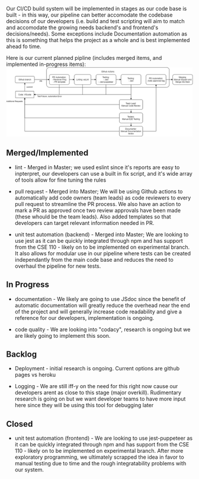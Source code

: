 Our CI/CD build system will be implemented in stages as our code base is built - in this way, our pipeline can better accomodate the codebase decisions of our developers (i.e. build and test scripting will aim to match and accomodate the growing needs backend's and frontend's decisions/needs). Some exceptions include Documentation automation as this is something that helps the project as a whole and is best implemented ahead fo time.

Here is our current planned pipline (includes merged items, and implemented in-progress items):
![pipeline](pipelineV3.png)


## Merged/Implemented
- lint - Merged in Master; we used eslint since it's reports are easy to inpterpret, our developers can use a built in fix script, and it's wide array of tools allow for fine tuning the rules

- pull request - Merged into Master; We will be using Github actions to automatically add code owners (team leads) as code reviewers to every pull request to streamline the PR process. We also have an action to mark a PR as approved once two review approvals have been made (these whould be the team leads). Also added templates so that developers can target relevant information needed in PR.

- unit test automation (backend) - Merged into Master; We are looking to use jest as it can be quickly integrated through npm and has support from the CSE 110 - likely on to be implemented on experimental branch. It also allows for modular use in our pipeline where tests can be created independantly from the main code base and reduces the need to overhaul the pipeline for new tests.

## In Progress

- documentation - We likely are going to use JSdoc since the benefit of automatic documentation will greatly reduce the overhead near the end of the project and will generally increase code readability and give a reference for our developers, implementation is ongoing.

- code quality - We are looking into "codacy", research is ongoing but we are likely going to implement this soon.

## Backlog  

- Deployment - initial research is ongoing. Current options are github pages vs heroku

- Logging - We are still iff-y on the need for this right now cause our developers arent as close to this stage (major overkill). Rudimentary research is going on but we want developer teams to have more input here since they will be using this tool for debugging later

## Closed
- unit test automation (frontend) - We are looking to use jest-puppeteer as it can be quickly integrated through npm and has support from the CSE 110 - likely on to be implemented on experimental branch. After more exploratory programming, we ultimately scrapped the idea in favor to manual testing due to time and the rough integratability problems with our system.